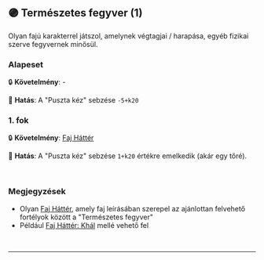 ## 🟣 Természetes fegyver (1)

Olyan fajú karakterrel játszol, amelynek végtagjai / harapása, egyéb fizikai szerve fegyvernek minősül.

### Alapeset

🔒 **Követelmény**: -

🌟 **Hatás**: A "Puszta kéz" sebzése `-5+k20`

### 1. fok

🔒 **Követelmény**: [Faj Háttér](../021_faj_hatterek.md)

🌟 **Hatás**: A "Puszta kéz" sebzése `1+k20` értékre emelkedik (akár egy tőré).

<br />

### Megjegyzések

- Olyan  [Faj Háttér](../021_faj_hatterek.md), amely faj leírásában szerepel az ajánlottan felvehető fortélyok között a "Természetes fegyver"
- Például [Faj Háttér: Khál](../hatterek.faji/khal.md) mellé vehető fel

<br />

---
